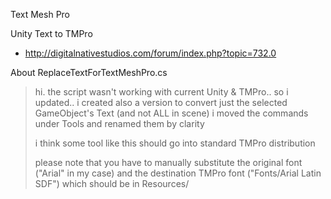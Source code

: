 Text Mesh Pro

Unity Text to TMPro
* http://digitalnativestudios.com/forum/index.php?topic=732.0

About ReplaceTextForTextMeshPro.cs
> hi. the script wasn't working with current Unity & TMPro.. so i updated.. i created also a version to convert just the selected GameObject's Text (and not ALL in scene)
> i moved the commands under Tools and renamed them by clarity
> 
> i think some tool like this should go into standard TMPro distribution
> 
> please note that you have to manually substitute the original font ("Arial" in my case) and the destination TMPro font ("Fonts/Arial Latin SDF") which should be in Resources/

